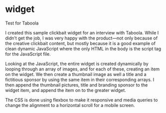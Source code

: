 # widget
Test for Taboola

I created this sample clickbait widget for an interview with Taboola. While I didn’t get the job, I was very happy with the product—not only because of the creative clickbait content, but mostly because it is a good example of clean dynamic JavaScript where the only HTML in the body is the script tag for the JavaScript file. 

Looking at the JavaScript, the entire widget is created dynamically by looping through an array of images, and for each of these, creating an item on the widget. We then create a thumbnail image as well a title and a fictitious sponsor by using the same item in their corresponding arrays. I then append the thumbnail pictures, title and branding sponsor to the widget item, and append the item on to the greater widget. 

The CSS is done using flexbox to make it responsive and media queries to change the alignment to a horizontal scroll for a mobile screen. 
